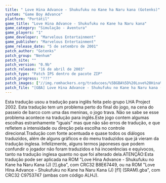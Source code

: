 ```yaml
---
title: " Love Hina Advance - Shukufuku no Kane ha Naru kana (Gotenks)"
system: "Game Boy Advance"
platform: "Portátil"
game_title: "Love Hina Advance - Shukufuku no Kane ha Naru kana"
game_category: "Simulação - Aventura"
game_players: "1"
game_developer: "Marvelous Entertainment"
game_publisher: "Marvelous Entertainment"
game_release_date: "5 de setembro de 2001"
patch_author: "Gotenks"
patch_group: "Nenhum"
patch_site: ""
patch_version: "0.9b"
patch_release: "16 de abril de 2003"
patch_type: "Patch IPS dentro de pacote ZIP"
patch_progress: "???"
patch_images: ["//img.romhackers.org/traducoes/%5BGBA%5D%20Love%20Hina%20Advance%20-%20Shukufuku%20no%20Kane%20ha%20Naru%20kana%20-%20Gotenks%20-%201.png","//img.romhackers.org/traducoes/%5BGBA%5D%20Love%20Hina%20Advance%20-%20Shukufuku%20no%20Kane%20ha%20Naru%20kana%20-%20Gotenks%20-%202.png","//img.romhackers.org/traducoes/%5BGBA%5D%20Love%20Hina%20Advance%20-%20Shukufuku%20no%20Kane%20ha%20Naru%20kana%20-%20Gotenks%20-%203.png"]
patch_file: "[GBA] Love Hina Advance - Shukufuku no Kane ha Naru kana (J) [I-BR T-Gotenks V-0.9b A-2003].zip"
---
```

Esta tradução usou a tradução para inglês feita pelo grupo LHA Project 2002. Esta tradução tem um problema perto do final do jogo, na cena do passeio de barco com uma das meninas, o jogo trava. Não se sabe se esse problema acontece na tradução para inglês.Este jogo contem algumas escolhas estranhamente "iguais" mas que não são erros de tradução, e que refletem a intensidade ou direção pela escolha no controle direcional.Tradução com fonte acentuada e quase todos os diálogos traduzidos, além de alguns gráficos e do menu traduzidos que já vieram da tradução inglesa. Infelizmente, alguns termos japoneses que podem confundir o jogador não foram traduzidos e há incoerências e equívocos, tanto na tradução inglesa quanto no que foi alterado dela.ATENÇÃO:Esta tradução pode ser aplicada na ROM "Love Hina Advance - Shukufuku no Kane ha Naru Kana (J) [!].gba", com CRC32 B8E67449, ou na ROM "Love Hina Advance - Shukufuku no Kane ha Naru Kana (J) [f1] (SRAM).gba", com CRC32 C9753747 (ambas com código ALHJ).